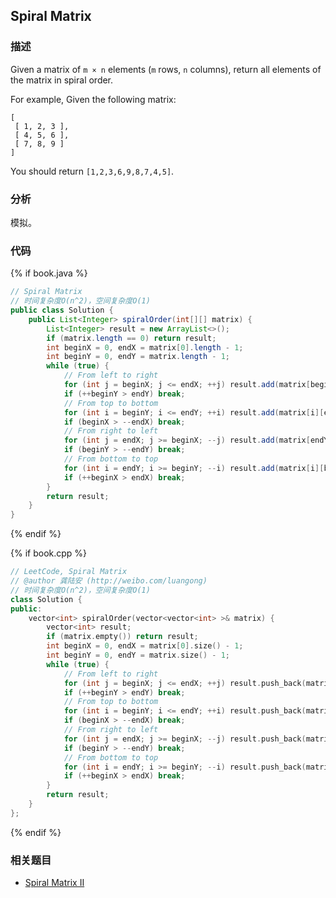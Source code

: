 ## Spiral Matrix


### 描述

Given a matrix of `m × n` elements (`m` rows, `n` columns), return all elements of the matrix in spiral order.

For example,
Given the following matrix:

```
[
 [ 1, 2, 3 ],
 [ 4, 5, 6 ],
 [ 7, 8, 9 ]
]
```

You should return `[1,2,3,6,9,8,7,4,5]`.


### 分析

模拟。

### 代码

{% if book.java %}
```java
// Spiral Matrix
// 时间复杂度O(n^2)，空间复杂度O(1)
public class Solution {
    public List<Integer> spiralOrder(int[][] matrix) {
        List<Integer> result = new ArrayList<>();
        if (matrix.length == 0) return result;
        int beginX = 0, endX = matrix[0].length - 1;
        int beginY = 0, endY = matrix.length - 1;
        while (true) {
            // From left to right
            for (int j = beginX; j <= endX; ++j) result.add(matrix[beginY][j]);
            if (++beginY > endY) break;
            // From top to bottom
            for (int i = beginY; i <= endY; ++i) result.add(matrix[i][endX]);
            if (beginX > --endX) break;
            // From right to left
            for (int j = endX; j >= beginX; --j) result.add(matrix[endY][j]);
            if (beginY > --endY) break;
            // From bottom to top
            for (int i = endY; i >= beginY; --i) result.add(matrix[i][beginX]);
            if (++beginX > endX) break;
        }
        return result;
    }
}
```
{% endif %}

{% if book.cpp %}
```cpp
// LeetCode, Spiral Matrix
// @author 龚陆安 (http://weibo.com/luangong)
// 时间复杂度O(n^2)，空间复杂度O(1)
class Solution {
public:
    vector<int> spiralOrder(vector<vector<int> >& matrix) {
        vector<int> result;
        if (matrix.empty()) return result;
        int beginX = 0, endX = matrix[0].size() - 1;
        int beginY = 0, endY = matrix.size() - 1;
        while (true) {
            // From left to right
            for (int j = beginX; j <= endX; ++j) result.push_back(matrix[beginY][j]);
            if (++beginY > endY) break;
            // From top to bottom
            for (int i = beginY; i <= endY; ++i) result.push_back(matrix[i][endX]);
            if (beginX > --endX) break;
            // From right to left
            for (int j = endX; j >= beginX; --j) result.push_back(matrix[endY][j]);
            if (beginY > --endY) break;
            // From bottom to top
            for (int i = endY; i >= beginY; --i) result.push_back(matrix[i][beginX]);
            if (++beginX > endX) break;
        }
        return result;
    }
};
```
{% endif %}


### 相关题目

* [Spiral Matrix II](spiral-matrix-ii.md)
